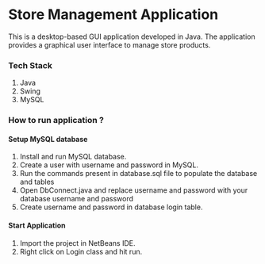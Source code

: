 # Store Management Application

This is a desktop-based GUI application developed in Java. The application provides a graphical user interface to manage store products.

### Tech Stack

1. Java
2. Swing
3. MySQL

### How to run application ?
#### Setup MySQL database
1. Install and run MySQL database.
2. Create a user with username and password in MySQL.
3. Run the commands present in database.sql file to populate the database and tables 
3. Open DbConnect.java and replace username and password with your database username and password
4. Create username and password in database login table.

#### Start Application
1. Import the project in NetBeans IDE.
2. Right click on Login class and hit run.  

